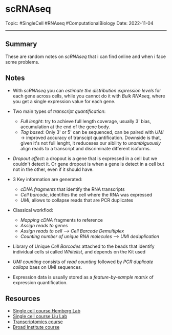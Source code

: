 
# scRNAseq
Topic: #SingleCell #RNAseq #ComputationalBiology 
Date: 2022-11-04

---

## Summary
These are random notes on *scRNAseq* that i can find online and when i face some problems.

## Notes
- With *scRNAseq* you can *estimate the distribution expression levels* for each gene across cells, while you cannot do it with *Bulk RNAseq*, where you get a single expression value for each gene.
- Two main types of *transcript quantification*: 
	-  *Full lenght*: try to achieve full length coverage, usually 3' bias, accumulation at the end of the gene body.
	- *Tag based*: Only 3' or 5' can be sequenced, can be paired with *UMI* -> improved accuracy of transcipt quantification. Downside is that, given it's not full lenght, it reduceses our aibility to *unambiguously* align reads to a transcript and discriminate different isoforms.
- *Dropout effect*: a dropout is a gene that is expressed in a cell but we couldn't detect it.   Or gene dropout is when a gene is detect in a cell but not in the other, even if it should have.
- 3 Key information are generated:
	- *cDNA fragments* that identify the RNA transcripts
	- *Cell barcode*, identifies the cell where the RNA was expressed
	- *UMI*, allows to collapse reads that are PCR duplicates
- Classical workflod:
	- *Mapping cDNA* fragments to reference
	- *Assign reads to genes*
	- *Assign reads to cell* --> *Cell Barcode Demultiplex*
	- *Counting number of unique RNA molecules* --> *UMI deduplication*
- Library of Unique *Cell Barcodes* attached to the beads that identify individual cells si called *Whitelist*, and depends on the Kit used
- *UMI counting* consists of *read counting* followed by *PCR duplicate collaps* baes on UMI sequences.

- Expression data is usually stored as a *feature-by-sample matrix* of expression quantification.

## Resources
- [Single cell course Hemberg Lab](https://www.singlecellcourse.org/index.html)
- [Single cell course Liu Lab](https://liulab-dfci.github.io/bioinfo-combio/scrna1.html)
- [Transcriptomics course](https://github.com/SingleCellTranscriptomics/ISMB2018_SingleCellTranscriptomeTutorial)
- [Broad Institute course](https://broadinstitute.github.io/2020_scWorkshop/)




